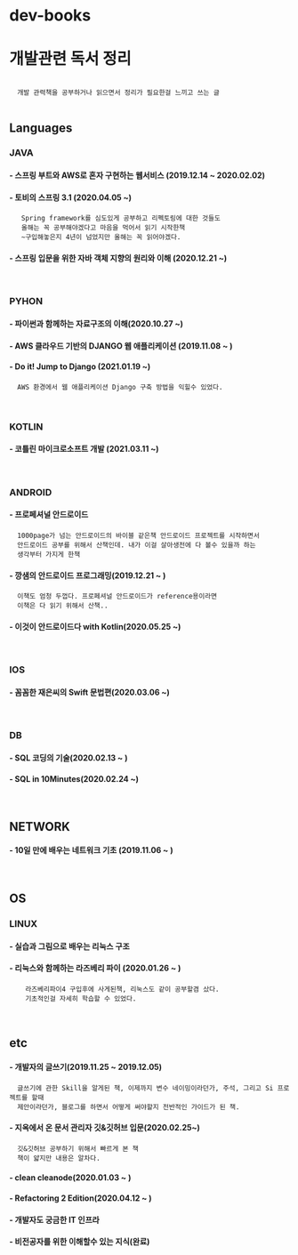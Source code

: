 # dev-books

# 개발관련 독서 정리

  ```
    
    개발 관력책을 공부하거나 읽으면서 정리가 필요한걸 느끼고 쓰는 글
    
  ```

## Languages

### JAVA

#### - 스프링 부트와 AWS로 혼자 구현하는 웹서비스 (2019.12.14 ~ 2020.02.02)

#### - 토비의 스프링 3.1 (2020.04.05 ~)
```
   Spring framework를 심도있게 공부하고 리펙토링에 대한 것들도
   올해는 꼭 공부해야겠다고 마음을 먹어서 읽기 시작한책
   ~구입해놓은지 4년이 넘었지만 올해는 꼭 읽어야겠다.
```
#### - 스프링 입문을 위한 자바 객체 지향의 원리와 이해 (2020.12.21 ~)

<br>

### PYHON

#### - 파이썬과 함께하는 자료구조의 이해(2020.10.27 ~)

#### - AWS 클라우드 기반의 DJANGO 웹 애플리케이션 (2019.11.08 ~ )

#### - Do it! Jump to Django (2021.01.19 ~)
```
  AWS 환경에서 웹 애플리케이션 Django 구축 방법을 익힐수 있었다.
```
<br>

### KOTLIN

#### - 코틀린 마이크로소프트 개발 (2021.03.11 ~)

<br>

### ANDROID

#### - 프로페셔널 안드로이드
```
  1000page가 넘는 안드로이드의 바이블 같은책 안드로이드 프로젝트를 시작하면서
  안드로이드 공부를 위해서 산책인데. 내가 이걸 살아생전에 다 볼수 있을까 하는 
  생각부터 가지게 한책
```

#### - 깡샘의 안드로이드 프로그래밍(2019.12.21 ~ )
```
  이책도 엄청 두껍다. 프로페셔널 안드로이드가 reference용이라면 
  이책은 다 읽기 위해서 산책..
```
#### - 이것이 안드로이드다 with Kotlin(2020.05.25 ~)

<br>

### IOS

#### - 꼼꼼한 재은씨의 Swift 문법편(2020.03.06 ~)

<br>

### DB

#### - SQL 코딩의 기술(2020.02.13 ~ )

#### - SQL in 10Minutes(2020.02.24 ~)

<br>

## NETWORK

#### - 10일 만에 배우는 네트워크 기초 (2019.11.06 ~ )

<br>

## OS

### LINUX

#### - 실습과 그림으로 배우는 리눅스 구조

#### - 리눅스와 함께하는 라즈베리 파이 (2020.01.26 ~ )
```
    라즈베리파이4 구입후에 사게된책, 리눅스도 같이 공부할겸 샀다.
    기초적인걸 자세히 학습할 수 있었다.
```

<br>

## etc

#### - 개발자의 글쓰기(2019.11.25 ~ 2019.12.05)
```
  글쓰기에 관한 Skill을 알게된 책, 이제까지 변수 네이밍이라던가, 주석, 그리고 Si 프로젝트를 할때
  제안이라던가, 블로그를 하면서 어떻게 써야할지 전반적인 가이드가 된 책.
```
#### - 지옥에서 온 문서 관리자 깃&깃허브 입문(2020.02.25~)
```
  깃&깃허브 공부하기 위해서 빠르게 본 책
  책이 얇지만 내용은 알차다.
```

#### - clean cleanode(2020.01.03 ~ )

#### - Refactoring 2 Edition(2020.04.12 ~ )


#### - 개발자도 궁금한 IT 인프라

#### - 비전공자를 위한 이해할수 있는 지식(완료)
